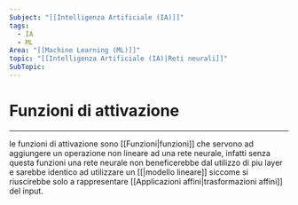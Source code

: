 ```yaml
---
Subject: "[[Intelligenza Artificiale (IA)]]"
tags:
  - IA
  - ML
Area: "[[Machine Learning (ML)]]"
topic: "[[Intelligenza Artificiale (IA)|Reti neurali]]"
SubTopic:
---
```

# Funzioni di attivazione
---
le funzioni di attivazione sono [[Funzioni|funzioni]] che servono ad aggiungere un operazione non lineare ad una rete neurale, infatti senza questa funzioni una rete neurale non beneficerebbe dal utilizzo di piu layer e sarebbe identico ad utilizzare un [[|modello lineare]] siccome si riuscirebbe solo a rappresentare [[Applicazioni affini|trasformazioni affini]] del input.
